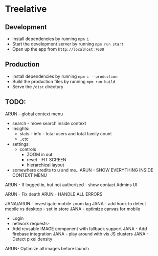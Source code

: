 # Treelative

## Development
- Install dependencies by running `npm i`
- Start the development server by running `npm run start`
- Open up the app from `http://localhost:7000`

## Production
- Install dependencies by running `npm i --production`
- Build the production files by running `npm run build`
- Serve the `/dist` directory

## TODO:
ARUN - global context menu
 - search - move search inside context
 - Insights:
    - stats - info - total users and total family count
    - ..etc
 - settings:
    - controls
      - ZOOM in out
      - reset - FIT SCREEN
      - hierarchical layout
 - somewhere credits to u and me..
ARUN - SHOW EVERYTHING INSIDE CONTEXT MENU
<!-- ARUN - use stabilizationProgress event to show a loading GIF -->
<!-- ARUN - style edges differently for child-couple vs couple-partner -->
<!-- ARUN - Slider - for N/A stuff, keep layout but add placeholders -->
ARUN - If logged in, but not authorized - show contact Admins UI
<!-- ARUN - Break full name -->
<!-- ARUN - Disable dragging of nodes -->
ARUN - Fix death
ARUN - HANDLE ALL ERRORS
<!-- ARUN - Add crow for Admins -->
JANA/ARUN - investigate mobile zoom lag
JANA - add hook to detect mobile vs desktop - set in store
JANA - optimize canvas for mobile
  - Login
  - network requests-
- Add reusable IMAGE component with fallback support
JANA - Add firebase integration
JANA - play around with vis JS clusters
JANA - Detect pixel density

ARUN- Optimize all images before launch